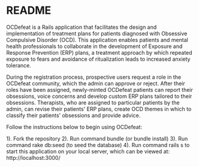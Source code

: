 # README
OCDefeat is a Rails application that facilitates the design and implementation of treatment plans for patients diagnosed with Obsessive Compulsive Disorder (OCD). This application enables patients and mental health professionals to collaborate in the development of Exposure and Response Prevention (ERP) plans, a treatment approach
by which repeated exposure to fears and avoidance of ritualization leads to increased anxiety tolerance.

During the registration process, prospective users request a role in the OCDefeat community, which the admin can approve or reject. After their roles have been assigned, newly-minted OCDefeat patients can report their obsessions, voice concerns and develop custom ERP plans tailored to their obsessions. Therapists, who are assigned to particular patients by the admin, can revise their patients' ERP plans, create OCD themes in which to classify their patients' obsessions and provide advice.

Follow the instructions below to begin using OCDefeat:

1). Fork the repository
2). Run command bundle (or bundle install)
3). Run command rake db:seed (to seed the database)
4). Run command rails s to start this application on your local server, which can be viewed at: http://localhost:3000/
